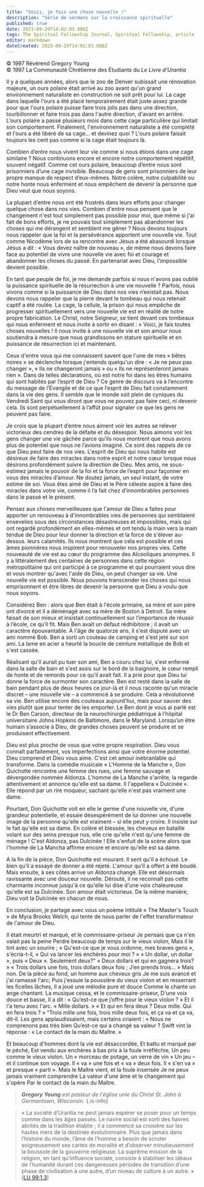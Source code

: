 ```yaml
---
title: "Voici, je fais une chose nouvelle !"
description: "Série de sermons sur la croissance spirituelle"
published: true
date: 2023-09-29T14:02:03.086Z
tags: The Spiritual Fellowship Journal, Spiritual Fellowship, article
editor: markdown
dateCreated: 2023-09-29T14:02:03.086Z
---
```


<p class="v-card v-sheet theme--light gray lighten-3 px-2">© 1997 Révérend Gregory Young<br>© 1997 La Communauté Chrétienne des Étudiants du <i>Le Livre d'Urantia</i ></p>


Il y a quelques années, alors que le zoo de Denver subissait une rénovation majeure, un ours polaire était arrivé au zoo avant qu'un grand environnement naturaliste en construction ne soit prêt pour lui. La cage dans laquelle l'ours a été placé temporairement était juste assez grande pour que l'ours polaire puisse faire trois jolis pas dans une direction, tourbillonner et faire trois pas dans l'autre direction, d'avant en arrière. L’ours polaire a passé plusieurs mois dans cette cage particulière qui limitait son comportement. Finalement, l'environnement naturaliste a été complété et l'ours a été libéré de sa cage... et devinez quoi ? L'ours polaire faisait toujours les cent pas comme si la cage était toujours là.

Combien d’entre nous vivent leur vie comme si nous étions dans une cage similaire ? Nous continuons encore et encore notre comportement répétitif, souvent négatif. Comme cet ours polaire, beaucoup d’entre nous sont prisonniers d’une cage invisible. Beaucoup de gens sont prisonniers de leur propre manque de respect d’eux-mêmes. Notre colère, notre culpabilité ou notre honte nous enferment et nous empêchent de devenir la personne que Dieu veut que nous soyons.

La plupart d’entre nous ont été frustrés dans leurs efforts pour changer quelque chose dans nos vies. Combien d'entre nous pensent que le changement n'est tout simplement pas possible pour moi, que même si j'ai fait de bons efforts, je ne pouvais tout simplement pas abandonner les choses qui me dérangent et semblent me gêner ? Nous devons toujours nous rappeler que la foi et la persévérance apportent une nouvelle vie. Tout comme Nicodème lors de sa rencontre avec Jésus a été abasourdi lorsque Jésus a dit : « Vous devez naître de nouveau », de même nous devons faire face au potentiel de vivre une nouvelle vie avec foi et courage et abandonner les choses du passé. En partenariat avec Dieu, l'impossible devient possible.

En tant que peuple de foi, je me demande parfois si nous n'avons pas oublié la puissance spirituelle de la résurrection à une vie nouvelle ? Parfois, nous vivons comme si la puissance de Dieu dans nos vies n’existait pas. Nous devons nous rappeler que la pierre devant le tombeau qui nous retenait captif a été roulée. La cage, la cellule, la prison qui nous empêche de progresser spirituellement vers une nouvelle vie est en réalité de notre propre fabrication. Le Christ, notre Seigneur, se tient devant ces tombeaux qui nous enferment et nous invite à sortir en disant : « Voici, je fais toutes choses nouvelles ! Il nous invite à une nouvelle vie et son amour nous soutiendra à mesure que nous grandissons en stature spirituelle et en puissance de résurrection ici et maintenant.

Ceux d'entre vous qui me connaissent savent que l'une de mes « bêtes noires » se déclenche lorsque j'entends quelqu'un dire : « Je ne peux pas changer », « Ils ne changeront jamais » ou « Ils ne représenteront jamais rien ». Dans de telles déclarations, où est notre foi dans les êtres humains qui sont habités par l’esprit de Dieu ? Ce genre de discours va à l’encontre du message de l’Évangile et de ce que l’esprit de Dieu fait constamment dans la vie des gens. Il semble que le monde soit plein de cyniques du Vendredi Saint qui vous diront que vous ne pouvez pas faire ceci, ni devenir cela. Ils sont perpétuellement à l’affût pour signaler ce que les gens ne peuvent pas faire.

Je crois que la plupart d’entre nous aiment voir les autres se relever victorieux des cendres de la défaite et du désespoir. Nous aimons voir les gens changer une vie gâchée parce qu’ils nous montrent que nous avons plus de potentiel que nous ne l’avions imaginé. Ce sont des rappels de ce que Dieu peut faire de nos vies. L'esprit de Dieu qui nous habite est désireux de faire des miracles dans notre esprit et notre cœur lorsque nous désirons profondément suivre la direction de Dieu. Mes amis, ne sous-estimez jamais le pouvoir de la foi et la force de l’esprit pour façonner en vous des miracles d’amour. Ne doutez jamais, un seul instant, de votre estime de soi. Vous êtes aimé de Dieu et le Père céleste aspire à faire des miracles dans votre vie, comme il l’a fait chez d’innombrables personnes dans le passé et le présent.

Pensez aux choses merveilleuses que l'amour de Dieu a faites pour apporter un renouveau à d'innombrables vies de personnes qui semblaient ensevelies sous des circonstances désastreuses et impossibles, mais qui ont regardé profondément en elles-mêmes et ont tendu la main vers la main tendue de Dieu pour leur donner la direction et la force de s'élever au-dessus. leurs calamités. Ils nous montrent que cela est possible et ces âmes pionnières nous inspirent pour renouveler nos propres vies. Cette nouveauté de vie est au cœur du programme des Alcooliques anonymes. Il y a littéralement des centaines de personnes dans cette région métropolitaine qui ont participé à ce programme et qui pourraient vous dire et vous montrer qu'avec l'aide de Dieu, on peut changer sa vie. Une nouvelle vie est possible. Nous pouvons transcender les choses qui nous emprisonnent et être libres de devenir la personne que Dieu a voulu que nous soyons.

Considérez Ben : alors que Ben était à l'école primaire, sa mère et son père ont divorcé et il a déménagé avec sa mère de Boston à Detroit. Sa mère faisait de son mieux et insistait continuellement sur l’importance de réussir à l’école, ce qu’il fit. Mais Ben avait un défaut rédhibitoire ; il avait un caractère épouvantable. À l'âge de quatorze ans, il s'est disputé avec un ami nommé Bob. Ben a sorti un couteau de camping et s'est jeté sur son ami. La lame en acier a heurté la boucle de ceinture métallique de Bob et s'est cassée.

Réalisant qu'il aurait pu tuer son ami, Ben a couru chez lui, s'est enfermé dans la salle de bain et s'est assis sur le bord de la baignoire, le cœur rempli de honte et de remords pour ce qu'il avait fait. Il a prié pour que Dieu lui donne la force de surmonter son caractère. Ben est resté dans la salle de bain pendant plus de deux heures ce jour-là et il nous raconte qu'un miracle discret – une nouvelle vie – a commencé à se produire. Cela a révolutionné sa vie. Ben utilise encore des couteaux aujourd'hui, mais pour sauver des vies plutôt que pour tenter de les emporter. Le Ben dont je vous ai parlé est le Dr Ben Carson, directeur de la neurochirurgie pédiatrique à l'hôpital universitaire Johns Hopkins de Baltimore, dans le Maryland. Lorsqu’un être humain s’associe à Dieu, de grandes choses peuvent se produire et se produisent effectivement.

Dieu est plus proche de vous que votre propre respiration. Dieu vous connaît parfaitement, vos imperfections ainsi que votre énorme potentiel. Dieu comprend et Dieu vous aime. C'est cet amour inébranlable qui transforme. Dans la comédie musicale « L'Homme de la Manche », Don Quichotte rencontre une femme des rues, une femme sauvage et dévergondée nommée Aldonza. L'homme de La Manche s'arrête, la regarde attentivement et annonce qu'elle est sa dame. Il l'appellera « Dulcinée ». Elle répond par un rire moqueur, sachant qu'elle n'est pas vraiment une dame.

Pourtant, Don Quichotte voit en elle le germe d'une nouvelle vie, d'une grandeur potentielle, et essaie désespérément de lui donner une nouvelle image de la personne qu'elle est vraiment – si elle peut y croire. Il insiste sur le fait qu'elle est sa dame. En colère et blessée, les cheveux en bataille volant sur des seins presque nus, elle crie qu'elle n'est qu'une femme de ménage ! C'est Aldonza, pas Dulcinée ! Elle s'enfuit de la scène alors que l'homme de La Mancha affirme encore et encore qu'elle est sa dame.

A la fin de la pièce, Don Quichotte est mourant. Il sent qu'il a échoué. Le bien qu’il a essayé de donner a été rejeté. L'amour qu'il a offert a été boudé. Mais ensuite, à ses côtés arrive un Aldonza changé. Elle est désormais ravissante avec une douceur nouvelle. Dérouté, il ne reconnaît pas cette charmante inconnue jusqu'à ce qu'elle lui dise d'une voix chaleureuse qu'elle est sa Dulcinée. Son amour était victorieux. De la même manière, Dieu voit la Dulcinée en chacun de nous.

En conclusion, je partage avec vous un poème intitulé « The Master's Touch » de Myra Brooks Welch, qui tente de nous parler de l'effet transformateur de l'amour de Dieu.

Il était meurtri et marqué, et le commissaire-priseur
Je pensais que ça n'en valait pas la peine
Perdre beaucoup de temps sur le vieux violon,
Mais il le tint avec un sourire ;
« Qu'est-ce que je vous ordonne, mes braves gens », s'écria-t-il,
« Qui va lancer les enchères pour moi ? »
« Un dollar, un dollar », puis « Deux ». Seulement deux?"
« Deux dollars et qui en gagnera trois? »
« Trois dollars une fois, trois dollars deux fois ;
J’en prends trois… » Mais non.
De la pièce au fond, un homme aux cheveux gris
Je me suis avancé et j'ai ramassé l'arc;
Puis j'essuie la poussière du vieux violon
et en resserrant les ficelles lâches,
Il a joué une mélodie pure et douce
Comme le chante un ange chantant.
La musique cessa, et le commissaire-priseur,
D'une voix douce et basse,
Il a dit : « Qu’est-ce que j’offre pour le vieux violon ? »
Et il l'a tenu avec l'arc.
« Mille dollars. » « Et qui en fera deux ?
Deux mille. Qui en fera trois ? »
"Trois mille une fois, trois mille deux fois,
et ça va et ça va, dit-il.
Les gens applaudissaient, mais certains criaient :
« Nous ne comprenons pas très bien
Qu’est-ce qui a changé sa valeur ? Swift vint la réponse :
« Le contact de la main du Maître. »

Et beaucoup d'hommes dont la vie est désaccordée,
Et battu et marqué par le péché,
Est vendu aux enchères à bas prix à la foule irréfléchie,
Un peu comme le vieux violon.
Un « morceau de potage, un verre de vin »
Un jeu – et il continue son voyage.
Il « va » une fois et « va » deux fois.
Il « s'en va » et presque « parti ».
Mais le Maître vient, et la foule insensée
Je ne peux jamais vraiment comprendre
La valeur d'une âme et le changement qui s'opère
Par le contact de la main du Maître.

> ***Gregory Young*** _est pasteur de l'église unie du Christ St. John à Germantown, Wisconsin._
{.is-info}


> « La société d’Urantia ne peut jamais espérer se poser pour un temps comme dans les âges passés. Le navire social est sorti des havres abrités de la tradition établie ; il a commencé sa croisière sur les hautes mers de la destinée évolutionnaire. Plus que jamais dans l’histoire du monde, l’âme de l’homme a besoin de scruter soigneusement ses cartes de moralité et d’observer minutieusement la boussole de la gouverne religieuse. La suprême mission de la religion, en tant qu’influence sociale, consiste à stabiliser les idéaux de l’humanité durant ces dangereuses périodes de transition d’une phase de civilisation à une autre, d’un niveau de culture à un autre. » ([LU 99:1.3](/fr/The_Urantia_Book/99#p1_3))

